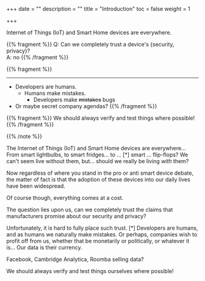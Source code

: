 +++
date = ""
description = ""
title = "Introduction"
toc = false
weight = 1

+++



Internet of Things (IoT) and Smart Home devices are everywhere.

{{% fragment %}}
Q: Can we completely trust a device's {security, privacy}?  
A: <label>no</label>
{{% /fragment %}}

{{% fragment %}}

<hr >

- Developers are humans.
  - Humans make mistakes.
    - Developers make <s>mistakes</s> bugs
- Or maybe secret company agendas?
  {{% /fragment %}}

{{% fragment %}}
<label>We should always verify and test things where possible!</label>
{{% /fragment %}}

{{% /note %}}







The Internet of Things (IoT) and Smart Home devices are everywhere...  
From smart lightbulbs, to smart fridges... to ... [*] smart ... flip-flops?
We can't seem live without them, but...  should we really be living _with_ them?

Now regardless of where you stand in the pro or anti smart device debate, the matter of fact is that the adoption of these devices into our daily lives have been widespread.

Of course though, everything comes at a cost.

The question lies upon us, can we completely trust the claims that manufacturers promise about our security and privacy?

Unfortunately, it is hard to fully place such trust. [*] Developers are humans, and as humans we naturally make mistakes. Or perhaps, companies wish to profit off from us, whether that be monetarily or politically, or whatever it is... Our data is their currency.

Facebook, Cambridge Analytica, Roomba selling data?

We should always verify and test things ourselves where possible!

